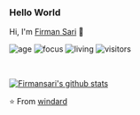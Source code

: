 ### Hello World
Hi, I'm [Firman Sari](https://firmansari.web.id) 👋

![age](https://img.shields.io/badge/age-24-blue)
![focus](https://img.shields.io/badge/focus-backend-brightgreen)
![living](https://img.shields.io/badge/living-bogor-3c9)
![visitors](https://windard-visitor-badge.glitch.me/badge?page_id=firmansari.github.profile)

<br />

[![Firmansari's github stats](https://github-readme-stats.vercel.app/api?username=firmansari&show_icons=true)](https://github.com/firmansari)


⭐️ From [windard](https://github.com/firmansari)
